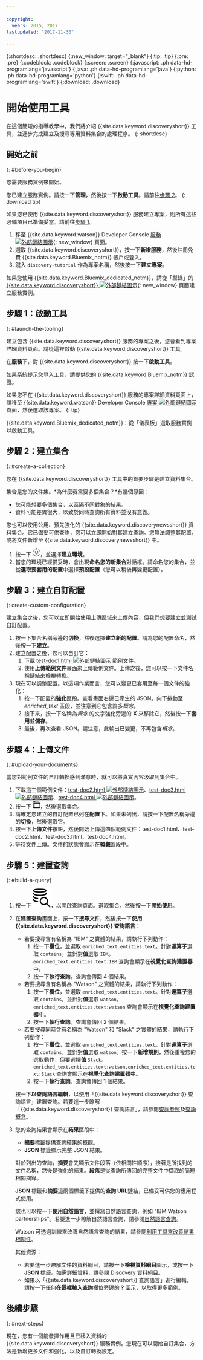 ```yaml
---

copyright:
  years: 2015, 2017
lastupdated: "2017-11-30"

---
```


{:shortdesc: .shortdesc}
{:new_window: target="_blank"}
{:tip: .tip}
{:pre: .pre}
{:codeblock: .codeblock}
{:screen: .screen}
{:javascript: .ph data-hd-programlang='javascript'}
{:java: .ph data-hd-programlang='java'}
{:python: .ph data-hd-programlang='python'}
{:swift: .ph data-hd-programlang='swift'}
{:download: .download}

# 開始使用工具

在這個簡短的指導教學中，我們將介紹 {{site.data.keyword.discoveryshort}} 工具，並逐步完成建立及搜尋專用資料集合的處理程序。
{: shortdesc}

## 開始之前
{: #before-you-begin}

您需要服務實例來開始。

<!-- Remove the text marked `download` after there's no g-s tab in the catalog dashboard -->

您已建立服務實例。請按一下**管理**，然後按一下**啟動工具**。請前往[步驟 2](/docs/services/discovery/getting-started-tooling.html#create-a-collection)。
{: download tip}

如果您已使用 {{site.data.keyword.discoveryshort}} 服務建立專案，則所有這些必備項目已準備妥當。請前往[步驟 1](/docs/services/discovery/getting-started-tooling.html#launch-the-tooling)。

1.  移至 {{site.data.keyword.watson}} Developer Console [服務 ![外部鏈結圖示](../../icons/launch-glyph.svg "外部鏈結圖示")](https://console.{DomainName}/developer/watson/services){: new_window} 頁面。
1.  選取 {{site.data.keyword.discoveryshort}}，按一下**新增服務**，然後註冊免費 {{site.data.keyword.Bluemix_notm}} 帳戶或登入。
1.  鍵入 `discovery-tutorial` 作為專案名稱，然後按一下**建立專案**。

<!-- Remove this text after dedicated instances have the Developer Console: begin -->

如果您使用 {{site.data.keyword.Bluemix_dedicated_notm}}，請從「型錄」的 [{{site.data.keyword.discoveryshort}} ![外部鏈結圖示](../../icons/launch-glyph.svg "外部鏈結圖示")](https://console.{DomainName}/catalog/services/discovery/){: new_window} 頁面建立服務實例。

<!-- Remove this text after dedicated instances have the Developer Console: end -->

## 步驟 1：啟動工具
{: #launch-the-tooling}

建立包含 {{site.data.keyword.discoveryshort}} 服務的專案之後，您會看到專案詳細資料頁面。請從這裡啟動 {{site.data.keyword.discoveryshort}} 工具。

在**服務**下，對 {{site.data.keyword.discoveryshort}} 按一下**啟動工具**。

<!-- To do: Add screenshot for developer console -->

如果系統提示您登入工具，請提供您的 {{site.data.keyword.Bluemix_notm}} 認證。

如果您不在 {{site.data.keyword.discoveryshort}} 服務的專案詳細資料頁面上，請移至 {{site.data.keyword.watson}} Developer Console [專案 ![外部鏈結圖示](../../icons/launch-glyph.svg "外部鏈結圖示")](https://console.{DomainName}/developer/watson/projects) 頁面，然後選取該專案。
{: tip}

<!-- Remove this text after dedicated instances have the Developer Console: begin -->

{{site.data.keyword.Bluemix_dedicated_notm}}：從「儀表板」選取服務實例以啟動工具。

<!-- Remove this text after dedicated instances have the Developer Console: end -->

## 步驟 2：建立集合
{: #create-a-collection}

您在 {{site.data.keyword.discoveryshort}} 工具中的首要步驟是建立資料集合。

集合是您的文件集。*為什麼我需要多個集合？*有幾個原因：

- 您可能想要多個集合，以區隔不同對象的結果。
- 資料可能差異很大，以致於同時查詢所有資料並沒有意義。

您也可以使用公用、預先強化的 {{site.data.keyword.discoverynewsshort}} 資料集合。它已備妥可供查詢，您可以立即開始對其建立查詢。您無法調整其配置，或將文件新增至 {{site.data.keyword.discoverynewsshort}} 中。

1.  按一下 ![齒輪](images/icon_settings.png)<!-- {width="20" height="20" style="padding-left:5px;padding-right:5px;"} -->，並選擇**建立環境**。
1.  當您的環境已經備妥時，會出現**命名您的新集合**對話框。請命名您的集合，並從**選取要套用的配置**中選擇**預設配置**（您可以稍後再變更配置）。

## 步驟 3：建立自訂配置
{: create-custom-configuration}

建立集合之後，您可以立即開始使用上傳區域來上傳內容，但我們想要建立並測試自訂配置。

1.  按一下集合名稱旁邊的**切換**，然後選擇**建立新的配置**。請為您的配置命名，然後按一下**建立**。
1.  建立配置之後，您可以自訂它：
    1.  下載 <a target="_blank" href="https://watson-developer-cloud.github.io/doc-tutorial-downloads/discovery/test-doc1.html" download>test-doc1.html <img src="../../icons/launch-glyph.svg" alt="外部鏈結圖示" title="外部鏈結圖示" class="style-scope doc-content"></a> 範例文件。
    1.  使用**上傳範例文件**畫面來上傳範例文件。上傳之後，您可以按一下文件名稱鏈結來檢視轉換。
1.  現在可以調整配置。以這項作業而言，您可以變更已套用至每一個文件的強化：
    1.  按一下配置的**強化**區段。查看畫面右邊已產生的 JSON。向下捲動至 *enriched_text* 區段，並注意到它包含許多*概念*。
    1.  接下來，按一下名稱為*概念* 的文字強化旁邊的 **X** 來移除它，然後按一下**套用並儲存**。
    1.  最後，再次查看 JSON。請注意，此輸出已變更，不再包含*概念*。

## 步驟 4：上傳文件
{: #upload-your-documents}

當您對範例文件的自訂轉換感到滿意時，就可以將真實內容汲取到集合中。

1. 下載這三個範例文件：<a target="_blank" href="https://watson-developer-cloud.github.io/doc-tutorial-downloads/discovery/test-doc2.html" download>test-doc2.html <img src="../../icons/launch-glyph.svg" alt="外部鏈結圖示" title="外部鏈結圖示" class="style-scope doc-content"></a>、<a target="_blank" href="https://watson-developer-cloud.github.io/doc-tutorial-downloads/discovery/test-doc3.html" download>test-doc3.html <img src="../../icons/launch-glyph.svg" alt="外部鏈結圖示" title="外部鏈結圖示" class="style-scope doc-content"></a>、<a target="_blank" href="https://watson-developer-cloud.github.io/doc-tutorial-downloads/discovery/test-doc4.html" download>test-doc4.html <img src="../../icons/launch-glyph.svg" alt="外部鏈結圖示" title="外部鏈結圖示" class="style-scope doc-content"></a>。
1.  按一下 ![「檔案」圖示](images/icon_yourData.png)<!-- {width="20" height="20" style="padding-left:5px;padding-right:5px;"} -->，然後選取集合。
1.  請確定您建立的自訂配置已列在**配置**下。如果未列出，請按一下配置名稱旁邊的**切換**，然後選取它。
1.  按一下**上傳文件**按鈕，然後開始上傳這四個範例文件：test-doc1.html、test-doc2.html、test-doc3.html、test-doc4.html。
1.  等待文件上傳。文件的狀態會顯示在**概觀**區段中。

## 步驟 5：建置查詢
{: #build-a-query}

1.  按一下 ![「查詢」圖示](images/search_icon.svg)<!-- {width="20" height="20" style="padding-left:5px;padding-right:5px;"} -->，以開啟查詢頁面。選取集合，然後按一下**開始使用**。
1.  在**建置查詢**畫面上，按一下**搜尋文件**，然後按一下**使用 {{site.data.keyword.discoveryshort}} 查詢語言**：
    - 若要搜尋含有名稱為 "IBM" 之實體的結果，請執行下列動作：
        1.  按一下**欄位**，並選取 `enriched_text.entities.text`。針對**運算子**選取 `contains`，並針對**值**選取 `IBM`。`enriched_text.entities.text:IBM` 查詢會顯示在**視覺化查詢建置器**中。
        1.  按一下**執行查詢**。查詢會傳回 4 個結果。
    - 若要搜尋含有名稱為 "Watson" 之實體的結果，請執行下列動作：
        1.  按一下**欄位**，並選取 `enriched_text.entities.text`。針對**運算子**選取 `contains`，並針對**值**選取 `watson`。`enriched_text.entities.text:watson` 查詢會顯示在**視覺化查詢建置器**中。
        1.  按一下**執行查詢**。查詢會傳回 2 個結果。
    - 若要搜尋同時含有名稱為 "Watson" 和 "Slack" 之實體的結果，請執行下列動作：
        1.  按一下**欄位**，並選取 `enriched_text.entities.text`。針對**運算子**選取 `contains`，並針對**值**選取 `watson`。按一下**新增規則**，然後重複您的選取動作，但要選擇**值** `Slack`。`enriched_text.entities.text:watson,enriched_text.entities.text:Slack` 查詢會顯示在**視覺化查詢建置器**中。
        1.  按一下**執行查詢**。查詢會傳回 1 個結果。

    按一下**以查詢語言編輯**，以使用「{{site.data.keyword.discoveryshort}} 查詢語言」建置查詢。若要進一步瞭解「{{site.data.keyword.discoveryshort}} 查詢語言」，請參閱[查詢參照](/docs/services/discovery/query-reference.html)及[查詢概念](/docs/services/discovery/using.html)。
1.  您的查詢結果會顯示在**結果**區段中：
    - **摘要**標籤提供查詢結果的概觀。
    - **JSON** 標籤顯示完整 JSON 結果。

    對於列出的查詢，**摘要**會先顯示文件段落（依相關性順序），接著是所找到的文件名稱，然後是強化的結果。**段落**是從查詢所傳回的完整文件中擷取的簡短相關摘錄。

    **JSON** 標籤和**摘要**這兩個標籤下提供的**查詢 URL**鏈結，已備妥可供您的應用程式使用。

    您也可以按一下**使用自然語言**，並撰寫自然語言查詢，例如 "IBM Watson partnerships"。若要進一步瞭解自然語言查詢，請參閱[自然語言查詢](/docs/services/discovery/query-parameters.html#nlq)。

    Watson 可透過訓練來改善自然語言查詢的結果，請參閱[利用工具來改善結果相關性](/docs/services/discovery/train-tooling.html)。

    其他資源：
    - 若要進一步瞭解文件的資料綱目，請按一下**檢視資料綱目**圖示，或按一下 **JSON** 標籤。如需詳細資料，請參閱 [Discovery 資料綱目](/docs/services/discovery/using.html#discovery-schema)。
    - 如果以「{{site.data.keyword.discoveryshort}} 查詢語言」進行編輯，請按一下任何**在這裡輸入查詢**欄位旁邊的 **?** 圖示，以取得更多範例。

## 後續步驟
{: #next-steps}

現在，您有一個能發揮作用且已移入資料的 {{site.data.keyword.discoveryshort}} 服務實例。您現在可以開始自訂集合，方法是新增更多文件和強化，以及自訂轉換設定。
